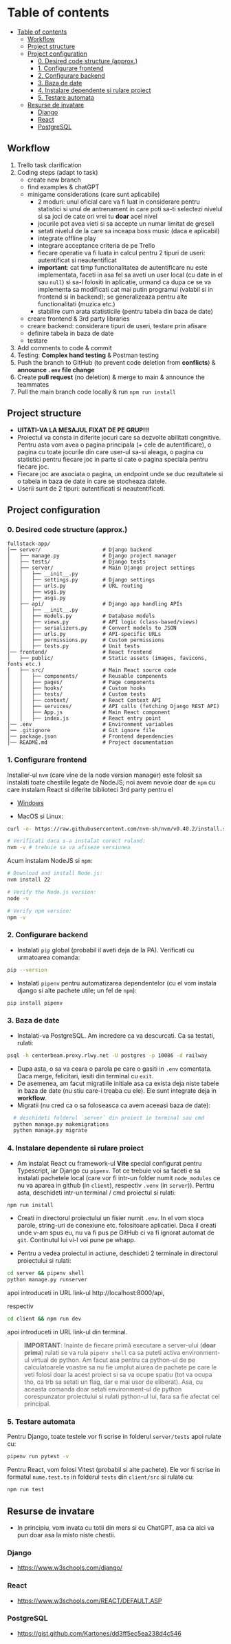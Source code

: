 # Table of contents
- [Table of contents](#table-of-contents)
  - [Workflow](#workflow)
  - [Project structure](#project-structure)
  - [Project configuration](#project-configuration)
    - [0. Desired code structure (approx.)](#0-desired-code-structure-approx)
    - [1. Configurare frontend](#1-configurare-frontend)
    - [2. Configurare backend](#2-configurare-backend)
    - [3. Baza de date](#3-baza-de-date)
    - [4. Instalare dependente si rulare proiect](#4-instalare-dependente-si-rulare-proiect)
    - [5. Testare automata](#5-testare-automata)
  - [Resurse de invatare](#resurse-de-invatare)
    - [Django](#django)
    - [React](#react)
    - [PostgreSQL](#postgresql)

## Workflow

1. Trello task clarification
2. Coding steps (adapt to task)
      - create new branch
      - find examples & chatGPT
      - minigame considerations (care sunt aplicabile)
        - 2 moduri: unul oficial care va fi luat in considerare pentru statistici si unul de antrenament in care poti sa-ti selectezi nivelul si sa joci de cate ori vrei tu **doar** acel nivel
        - jocurile pot avea vieti si sa accepte un numar limitat de greseli
        - setati nivelul de la care sa inceapa boss music (daca e aplicabil)
        - integrate offline play
        - integrare acceptance criteria de pe Trello
        - fiecare operatie va fi luata in calcul pentru 2 tipuri de useri: autentificat si neautentificat
        - **important**: cat timp functionalitatea de autentificare nu este implementata, faceti in asa fel sa aveti un user local (cu date in el sau `null`) si sa-l folositi in aplicatie, urmand ca dupa ce se va implementa sa modificati cat mai putin programul (valabil si in frontend si in backend); se generalizeaza pentru alte functionalitati (muzica etc.)
        - stabilire cum arata statisticile (pentru tabela din baza de date)
      - creare frontend & 3rd party libraries
      - creare backend: considerare tipuri de useri, testare prin afisare
      - definire tabela in baza de date
      - testare
3. Add comments to code & commit
4. Testing: **Complex hand testing** & Postman testing
5. Push the branch to GitHub (to prevent code deletion from **conflicts**) & **announce `.env` file change**
6. Create **pull request** (no deletion) & merge to main & announce the teammates
7. Pull the main branch code locally & run `npm run install`

## Project structure

- **UITATI-VA LA MESAJUL FIXAT DE PE GRUP!!!**
- Proiectul va consta in diferite jocuri care sa dezvolte abilitati congnitive. Pentru asta vom avea o pagina principala (+ cele de autentificare), o pagina cu toate jocurile din care user-ul sa-si aleaga, o pagina cu statistici pentru fiecare joc in parte si cate o pagina speciala pentru fiecare joc.
- Fiecare joc are asociata o pagina, un endpoint unde se duc rezultatele si o tabela in baza de date in care se stocheaza datele.
- Userii sunt de 2 tipuri: autentificati si neautentificati.

## Project configuration
### 0. Desired code structure (approx.)
```
fullstack-app/
│── server/                    # Django backend
│   ├── manage.py              # Django project manager
│   ├── tests/                 # Django tests
│   ├── server/                # Main Django project settings
│   │   ├── __init__.py
│   │   ├── settings.py        # Django settings
│   │   ├── urls.py            # URL routing
│   │   ├── wsgi.py
│   │   ├── asgi.py
│   ├── api/                   # Django app handling APIs
│   │   ├── __init__.py
│   │   ├── models.py          # Database models
│   │   ├── views.py           # API logic (class-based/views)
│   │   ├── serializers.py     # Convert models to JSON
│   │   ├── urls.py            # API-specific URLs
│   │   ├── permissions.py     # Custom permissions
│   │   ├── tests.py           # Unit tests
│── frontend/                  # React frontend
│   ├── public/                # Static assets (images, favicons, fonts etc.)
│   ├── src/                   # Main React source code
│   │   ├── components/        # Reusable components
│   │   ├── pages/             # Page components
│   │   ├── hooks/             # Custom hooks
│   │   ├── tests/             # Custom tests
│   │   ├── context/           # React Context API
│   │   ├── services/          # API calls (fetching Django REST API)
│   │   ├── App.js             # Main React component
│   │   ├── index.js           # React entry point
│── .env                       # Environment variables
│── .gitignore                 # Git ignore file
│── package.json               # Frontend dependencies
│── README.md                  # Project documentation
```

### 1. Configurare frontend
Installer-ul `nvm` (care vine de la node version manager) este folosit sa instalati toate chestiile legate de NodeJS; noi avem nevoie doar de `npm` cu care instalam React si diferite biblioteci 3rd party pentru el
- [Windows](https://www.freecodecamp.org/news/node-version-manager-nvm-install-guide/)

- MacOS si Linux:
```sh
curl -o- https://raw.githubusercontent.com/nvm-sh/nvm/v0.40.2/install.sh | bash
```

```sh
# Verificati daca s-a instalat corect ruland:
nvm -v # trebuie sa va afiseze versiunea
```

Acum instalam NodeJS si `npm`:

```sh
# Download and install Node.js:
nvm install 22

# Verify the Node.js version:
node -v

# Verify npm version:
npm -v
```

### 2. Configurare backend
- Instalati `pip` global (probabil il aveti deja de la PA). Verificati cu urmatoarea comanda:
```sh
pip --version
```

- Instalati `pipenv` pentru automatizarea dependentelor (cu el vom instala django si alte pachete utile; un fel de `npm`):
```sh
pip install pipenv
```



### 3. Baza de date
- Instalati-va PostgreSQL. Am incredere ca va descurcati. Ca sa testati, rulati:
```sh
psql -h centerbeam.proxy.rlwy.net -U postgres -p 10086 -d railway
```
- Dupa asta, o sa va ceara o parola pe care o gasiti in `.env` comentata. Daca merge, felicitari, iesiti din terminal cu `exit`.
- De asemenea, am facut migratiile initiale asa ca exista deja niste tabele in baza de date (nu stiu care-i treaba cu ele). Ele sunt integrate deja in **workflow**.
- Migratii (nu cred ca o sa foloseasca ca avem aceeasi baza de date):
```sh
  # deschideti folderul `server` din proiect in terminal sau cmd
  python manage.py makemigrations
  python manage.py migrate
```

### 4. Instalare dependente si rulare proiect
- Am instalat React cu framework-ul **Vite** special configurat pentru Typescript, iar Django cu `pipenv`. Tot ce trebuie voi sa faceti e sa instalati pachetele local (care vor fi intr-un folder numit `node_modules` ce nu va aparea in github (in `client`), respectiv `.venv` (in `server`)). Pentru asta, deschideti intr-un terminal / cmd proiectul si rulati:

```sh
npm run install
```

- Creati in directorul proiectului un fisier numit `.env`. In el vom stoca parole, string-uri de conexiune etc. folositoare aplicatiei. Daca il creati unde v-am spus eu, nu va fi pus pe GitHub ci va fi ignorat automat de `git`. Continutul lui vi-l voi pune pe whapp.

- Pentru a vedea proiectul in actiune, deschideti 2 terminale in directorul proiectului si rulati:
```sh
cd server && pipenv shell
python manage.py runserver
```
apoi introduceti in URL link-ul http://localhost:8000/api,

respectiv

```sh
cd client && npm run dev
```
apoi introduceti in URL link-ul din terminal.

> **IMPORTANT**: Inainte de fiecare primă executare a server-ului (**doar prima**) rulati se va rula `pipenv shell` ca sa puteti activa environment-ul virtual de python. Am facut asa pentru ca python-ul de pe calculatoarele voastre sa nu fie umplut aiurea de pachete pe care le veti folosi doar la acest proiect si sa va ocupe spatiu (tot va ocupa tho, ca trb sa setati un flag, dar e mai usor de eliberat). Asa, cu aceasta comanda doar setati environment-ul de python corespunzator proiectului si rulati python-ul lui, fara sa fie afectat cel principal.

### 5. Testare automata
Pentru Django, toate testele vor fi scrise in folderul `server/tests` apoi rulate cu:
```sh
pipenv run pytest -v
```

Pentru React, vom folosi Vitest (probabil si alte pachete). Ele vor fi scrise in formatul `nume.test.ts` in folderul `tests` din `client/src` si rulate cu:
```sh
npm run test
```

## Resurse de invatare
- In principiu, vom invata cu totii din mers si cu ChatGPT, asa ca aici va pun doar asa la misto niste chestii.
### Django
- https://www.w3schools.com/django/
### React
- https://www.w3schools.com/REACT/DEFAULT.ASP
### PostgreSQL
- https://gist.github.com/Kartones/dd3ff5ec5ea238d4c546
